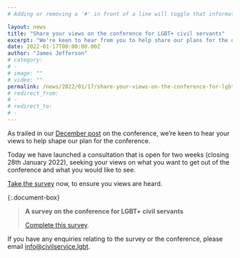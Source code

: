 ```yaml
---
# Adding or removing a '#' in front of a line will toggle that information off and on from being processed. 

layout: news
title: "Share your views on the conference for LGBT+ civil servants"
excerpt: "We're keen to hear from you to help share our plans for the development and workplace inclusion conference for LGBT+ civil servants in 2022"
date: 2022-01-17T00:00:00.00Z
author: "James Jefferson"
# category: 
# - 
# image: ""
# video: ""
permalink: /news/2022/01/17/share-your-views-on-the-conference-for-lgbt-civil-servants
# redirect_from: 
# - 
# redirect_to: 
# - 
---
```


As trailed in our [December post](https://www.civilservice.lgbt/news/2021/12/14/a-conference-for-lgbt-civil-servants) on the conference, we’re keen to hear your views to help shape our plan for the conference. 

Today we have launched a consultation that is open for two weeks (closing 28th January 2022), seeking your views on what you want to get out of the conference and what you would like to see. 

[Take the survey](/consultation/a-survey-on-the-conference-for-lgbt-civil-servants-) now, to ensure you views are heard.

{:.document-box}
> **A survey on the conference for LGBT+ civil servants**
>
> [Complete this survey](/consultation/a-survey-on-the-conference-for-lgbt-civil-servants-).

If you have any enquiries relating to the survey or the conference, please email [info@civilservice.lgbt](info@civilservice.lgbt). 
